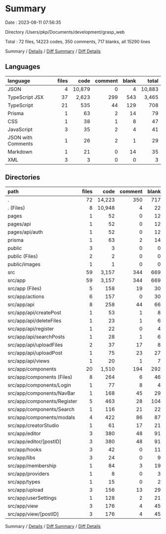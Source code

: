 # Summary

Date : 2023-08-11 07:56:35

Directory /Users/pkp/Documents/development/grasp_web

Total : 72 files,  14223 codes, 350 comments, 717 blanks, all 15290 lines

Summary / [Details](details.md) / [Diff Summary](diff.md) / [Diff Details](diff-details.md)

## Languages
| language | files | code | comment | blank | total |
| :--- | ---: | ---: | ---: | ---: | ---: |
| JSON | 4 | 10,879 | 0 | 4 | 10,883 |
| TypeScript JSX | 37 | 2,623 | 299 | 543 | 3,465 |
| TypeScript | 21 | 535 | 44 | 129 | 708 |
| Prisma | 1 | 63 | 2 | 14 | 79 |
| CSS | 1 | 38 | 1 | 8 | 47 |
| JavaScript | 3 | 35 | 2 | 4 | 41 |
| JSON with Comments | 1 | 26 | 2 | 1 | 29 |
| Markdown | 1 | 21 | 0 | 14 | 35 |
| XML | 3 | 3 | 0 | 0 | 3 |

## Directories
| path | files | code | comment | blank | total |
| :--- | ---: | ---: | ---: | ---: | ---: |
| . | 72 | 14,223 | 350 | 717 | 15,290 |
| . (Files) | 8 | 10,948 | 4 | 22 | 10,974 |
| pages | 1 | 52 | 0 | 12 | 64 |
| pages/api | 1 | 52 | 0 | 12 | 64 |
| pages/api/auth | 1 | 52 | 0 | 12 | 64 |
| prisma | 1 | 63 | 2 | 14 | 79 |
| public | 3 | 3 | 0 | 0 | 3 |
| public (Files) | 2 | 2 | 0 | 0 | 2 |
| public/images | 1 | 1 | 0 | 0 | 1 |
| src | 59 | 3,157 | 344 | 669 | 4,170 |
| src/app | 59 | 3,157 | 344 | 669 | 4,170 |
| src/app (Files) | 5 | 158 | 19 | 30 | 207 |
| src/app/actions | 6 | 157 | 0 | 30 | 187 |
| src/app/api | 8 | 258 | 44 | 66 | 368 |
| src/app/api/createPost | 1 | 53 | 1 | 8 | 62 |
| src/app/api/deleteFiles | 1 | 23 | 1 | 6 | 30 |
| src/app/api/register | 1 | 22 | 0 | 4 | 26 |
| src/app/api/searchPosts | 1 | 28 | 1 | 6 | 35 |
| src/app/api/uploadFiles | 2 | 37 | 17 | 8 | 62 |
| src/app/api/uploadPost | 1 | 75 | 23 | 27 | 125 |
| src/app/api/views | 1 | 20 | 1 | 7 | 28 |
| src/app/components | 20 | 1,510 | 194 | 292 | 1,996 |
| src/app/components (Files) | 8 | 264 | 6 | 46 | 316 |
| src/app/components/Login | 1 | 77 | 8 | 4 | 89 |
| src/app/components/NavBar | 1 | 168 | 45 | 29 | 242 |
| src/app/components/Register | 5 | 463 | 28 | 104 | 595 |
| src/app/components/Search | 1 | 116 | 21 | 22 | 159 |
| src/app/components/modals | 4 | 422 | 86 | 87 | 595 |
| src/app/creatorStudio | 1 | 61 | 17 | 21 | 99 |
| src/app/editor | 3 | 380 | 48 | 91 | 519 |
| src/app/editor/[postID] | 3 | 380 | 48 | 91 | 519 |
| src/app/hooks | 3 | 42 | 0 | 11 | 53 |
| src/app/libs | 3 | 24 | 0 | 9 | 33 |
| src/app/membership | 1 | 84 | 3 | 19 | 106 |
| src/app/providers | 1 | 8 | 0 | 3 | 11 |
| src/app/types | 1 | 15 | 0 | 2 | 17 |
| src/app/upload | 3 | 156 | 13 | 29 | 198 |
| src/app/userSettings | 1 | 128 | 2 | 21 | 151 |
| src/app/view | 3 | 176 | 4 | 45 | 225 |
| src/app/view/[postID] | 3 | 176 | 4 | 45 | 225 |

Summary / [Details](details.md) / [Diff Summary](diff.md) / [Diff Details](diff-details.md)